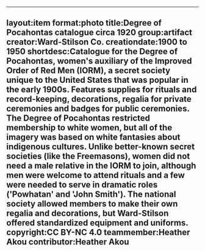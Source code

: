 ---
layout:item
 format:photo
 title:Degree of Pocahontas catalogue circa 1920
 group:artifact
 creator:Ward-Stilson Co.
 creationdate:1900 to 1950
 shortdesc:Catalogue for the Degree of Pocahontas, women's auxiliary of the Improved Order of Red Men (IORM), a secret society unique to the United States that was popular in the early 1900s.  Features supplies for rituals and record-keeping, decorations, regalia for private ceremonies and badges for public ceremonies.  The Degree of Pocahontas restricted membership to white women, but all of the imagery was based on white fantasies about indigenous cultures.  Unlike better-known secret societies (like the Freemasons), women did not need a male relative in the IORM to join, although men were welcome to attend rituals and a few were needed to serve in dramatic roles ('Powhatan' and 'John Smith').  The national society allowed members to make their own regalia and decorations, but Ward-Stilson offered standardized equipment and uniforms.
 copyright:CC BY-NC 4.0
 teammember:Heather Akou
 contributor:Heather Akou
---